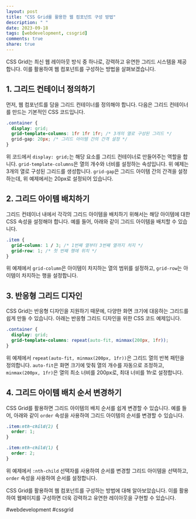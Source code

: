 ```yaml
---
layout: post
title: "CSS Grid를 활용한 웹 컴포넌트 구성 방법"
description: " "
date: 2023-09-18
tags: [webdevelopment, cssgrid]
comments: true
share: true
---
```


CSS Grid는 최신 웹 레이아웃 방식 중 하나로, 강력하고 유연한 그리드 시스템을 제공합니다. 이를 활용하여 웹 컴포넌트를 구성하는 방법을 살펴보겠습니다.

## 1. 그리드 컨테이너 정의하기

먼저, 웹 컴포넌트를 담을 그리드 컨테이너를 정의해야 합니다. 다음은 그리드 컨테이너를 만드는 기본적인 CSS 코드입니다.

```css
.container {
  display: grid;
  grid-template-columns: 1fr 1fr 1fr; /* 3개의 열로 구성된 그리드 */
  grid-gap: 20px; /* 그리드 아이템 간의 간격 설정 */
}
```

위 코드에서 `display: grid;`는 해당 요소를 그리드 컨테이너로 만들어주는 역할을 합니다. `grid-template-columns`은 열의 개수와 너비를 설정하는 속성입니다. 위 예제는 3개의 열로 구성된 그리드를 생성합니다. `grid-gap`은 그리드 아이템 간의 간격을 설정하는데, 위 예제에서는 20px로 설정되어 있습니다.

## 2. 그리드 아이템 배치하기

그리드 컨테이너 내에서 각각의 그리드 아이템을 배치하기 위해서는 해당 아이템에 대한 CSS 속성을 설정해야 합니다. 예를 들어, 아래와 같이 그리드 아이템을 배치할 수 있습니다.

```css
.item {
  grid-column: 1 / 3; /* 1번째 열부터 3번째 열까지 차지 */
  grid-row: 1; /* 첫 번째 행에 위치 */
}
```

위 예제에서 `grid-column`은 아이템이 차지하는 열의 범위를 설정하고, `grid-row`는 아이템이 차지하는 행을 설정합니다.

## 3. 반응형 그리드 디자인

CSS Grid는 반응형 디자인을 지원하기 때문에, 다양한 화면 크기에 대응하는 그리드를 쉽게 만들 수 있습니다. 아래는 반응형 그리드 디자인을 위한 CSS 코드 예제입니다.

```css
.container {
  display: grid;
  grid-template-columns: repeat(auto-fit, minmax(200px, 1fr));
}
```

위 예제에서 `repeat(auto-fit, minmax(200px, 1fr))`은 그리드 열의 반복 패턴을 정의합니다. `auto-fit`은 화면 크기에 맞춰 열의 개수를 자동으로 조정하고, `minmax(200px, 1fr)`은 열의 최소 너비를 200px로, 최대 너비를 1fr로 설정합니다.

## 4. 그리드 아이템 배치 순서 변경하기

CSS Grid를 활용하면 그리드 아이템의 배치 순서를 쉽게 변경할 수 있습니다. 예를 들어, 아래와 같이 `order` 속성을 사용하여 그리드 아이템의 순서를 변경할 수 있습니다.

```css
.item:nth-child(2) {
  order: 1;
}

.item:nth-child(1) {
  order: 2;
}
```

위 예제에서 `:nth-child` 선택자를 사용하여 순서를 변경할 그리드 아이템을 선택하고, `order` 속성을 사용하여 순서를 설정합니다.

CSS Grid를 활용하여 웹 컴포넌트를 구성하는 방법에 대해 알아보았습니다. 이를 활용하여 웹페이지를 구성하면 더욱 강력하고 유연한 레이아웃을 구현할 수 있습니다.

#webdevelopment #cssgrid